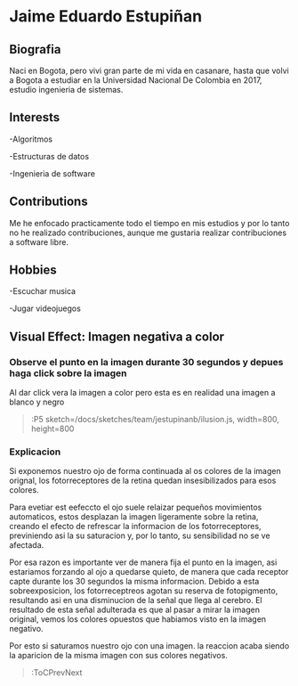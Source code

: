 # Jaime Eduardo Estupiñan

## Biografia
Naci en Bogota, pero vivi gran parte de mi vida en casanare, hasta que volvi a Bogota a estudiar en la Universidad Nacional De Colombia en 2017, estudio ingenieria de sistemas.

## Interests

-Algoritmos

-Estructuras de datos

-Ingenieria de software

## Contributions

Me he enfocado practicamente todo el tiempo en mis estudios y por lo tanto no he realizado contribuciones, aunque me gustaria realizar contribuciones a software libre.

## Hobbies
-Escuchar musica

-Jugar videojuegos

## Visual Effect: Imagen negativa a color

### Observe el punto en la imagen durante 30 segundos y depues haga click sobre la imagen

Al dar click vera la imagen a color pero esta es en realidad una imagen a blanco y negro

> :P5 sketch=/docs/sketches/team/jestupinanb/ilusion.js, width=800, height=800

### Explicacion

Si exponemos nuestro ojo de forma continuada al os colores de la imagen orignal, los fotorreceptores de la retina quedan insesibilizados para esos colores. 

Para evetiar est eefeccto el ojo suele relaizar pequeños movimientos automaticos, estos desplazan la imagen ligeramente sobre la retina, creando el efecto de refrescar la informacion de los fotorreceptores, previniendo asi la su saturacion y, por lo tanto, su sensibilidad no se ve afectada.

Por esa razon es importante ver de manera fija el punto en la imagen, asi estariamos forzando al ojo a quedarse quieto, de manera que cada receptor capte durante los 30 segundos la misma informacion. Debido a  esta sobreexposicion, los fotorreceptreos agotan su reserva de fotopigmento, resultando asi en una disminucion de la señal que llega al cerebro. El resultado de esta señal adulterada es que al pasar a mirar la imagen original, vemos los colores opuestos que habiamos visto en la imagen negativo.

Por esto si saturamos nuestro ojo con una imagen. la reaccion acaba siendo la aparicion de la misma imagen con sus colores negativos. 

> :ToCPrevNext